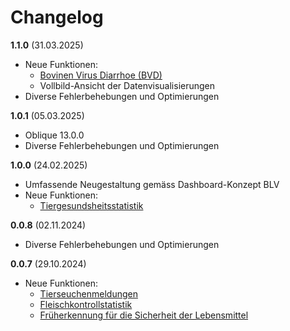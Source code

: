 # Changelog

**1.1.0** (31.03.2025)
- Neue Funktionen:
  - [Bovinen Virus Diarrhoe (BVD)](https://www.dashboard.blv.admin.ch/animals/epizootics/bvd)
  - Vollbild-Ansicht der Datenvisualisierungen
- Diverse Fehlerbehebungen und Optimierungen

**1.0.1** (05.03.2025)
- Oblique 13.0.0
- Diverse Fehlerbehebungen und Optimierungen

**1.0.0** (24.02.2025)
- Umfassende Neugestaltung gemäss Dashboard-Konzept BLV
- Neue Funktionen:
  - [Tiergesundsheitsstatistik](https://www.dashboard.blv.admin.ch/animals/health/animal_health_statistics)

**0.0.8** (02.11.2024)
- Diverse Fehlerbehebungen und Optimierungen

**0.0.7** (29.10.2024)
- Neue Funktionen:
  - [Tierseuchenmeldungen](https://www.dashboard.blv.admin.ch/animals/animal-disease-notifications/bulletin/)
  - [Fleischkontrollstatistik](https://www.dashboard.blv.admin.ch/food_and_nutrition/meat-inspection-statistics/meat-inspection-statistics-ch)
  - [Früherkennung für die Sicherheit der Lebensmittel](https://www.dashboard.blv.admin.ch/food_and_nutrition/early-detection-for-food-safety)
